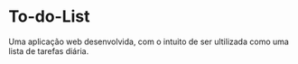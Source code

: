 # To-do-List
Uma aplicação web desenvolvida, com o intuito de ser ultilizada como uma lista de tarefas diária.
